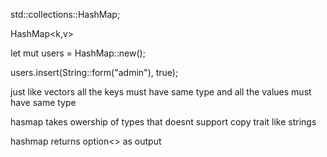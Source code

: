 std::collections::HashMap;

HashMap<k,v>

let mut users = HashMap::new();

users.insert(String::form("admin"), true);

just like vectors all the keys must have same type and all the values must have same type

hasmap takes owership of types that doesnt support copy trait like strings

hashmap returns option<> as output